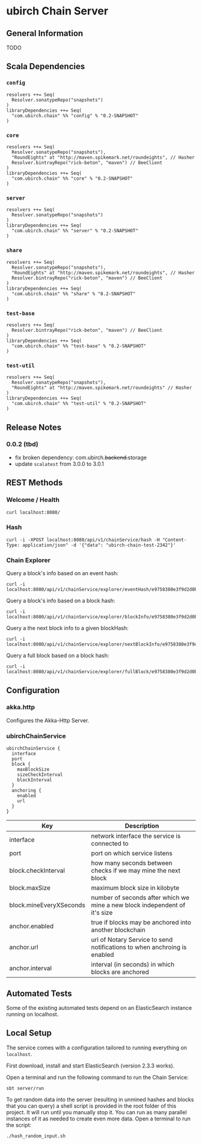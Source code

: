 # ubirch Chain Server

## General Information

TODO

## Scala Dependencies

### `config`

    resolvers ++= Seq(
      Resolver.sonatypeRepo("snapshots")
    )
    libraryDependencies ++= Seq(
      "com.ubirch.chain" %% "config" % "0.2-SNAPSHOT"
    )

### `core`

    resolvers ++= Seq(
      Resolver.sonatypeRepo("snapshots"),
      "RoundEights" at "http://maven.spikemark.net/roundeights", // Hasher
      Resolver.bintrayRepo("rick-beton", "maven") // BeeClient
    )
    libraryDependencies ++= Seq(
      "com.ubirch.chain" %% "core" % "0.2-SNAPSHOT"
    )
        
### `server`

    resolvers ++= Seq(
      Resolver.sonatypeRepo("snapshots")
    )
    libraryDependencies ++= Seq(
      "com.ubirch.chain" %% "server" % "0.2-SNAPSHOT"
    )

### `share`

    resolvers ++= Seq(
      Resolver.sonatypeRepo("snapshots"),
      "RoundEights" at "http://maven.spikemark.net/roundeights", // Hasher
      Resolver.bintrayRepo("rick-beton", "maven") // BeeClient
    )
    libraryDependencies ++= Seq(
      "com.ubirch.chain" %% "share" % "0.2-SNAPSHOT"
    )

### `test-base`

    resolvers ++= Seq(
      Resolver.bintrayRepo("rick-beton", "maven") // BeeClient
    )
    libraryDependencies ++= Seq(
      "com.ubirch.chain" %% "test-base" % "0.2-SNAPSHOT"
    )

### `test-util`

    resolvers ++= Seq(
      Resolver.sonatypeRepo("snapshots"),
      "RoundEights" at "http://maven.spikemark.net/roundeights" // Hasher
    )
    libraryDependencies ++= Seq(
      "com.ubirch.chain" %% "test-util" % "0.2-SNAPSHOT"
    )

## Release Notes

### 0.0.2 (tbd)

* fix broken dependency: com.ubirch.~~backend.~~storage
* update `scalatest` from 3.0.0 to 3.0.1

## REST Methods

### Welcome / Health

    curl localhost:8080/

### Hash

    curl -i -XPOST localhost:8080/api/v1/chainService/hash -H "Content-Type: application/json" -d '{"data": "ubirch-chain-test-2342"}'

### Chain Explorer

Query a block's info based on an event hash:

    curl -i localhost:8080/api/v1/chainService/explorer/eventHash/e9758380e3f9d2d0b9e0b13e424fcbf94a576c59dcf136b201832d1a687efc86

Query a block's info based on a block hash:

    curl -i localhost:8080/api/v1/chainService/explorer/blockInfo/e9758380e3f9d2d0b9e0b13e424fcbf94a576c59dcf136b201832d1a687efc86

Query a the next block info to a given blockHash:

    curl -i localhost:8080/api/v1/chainService/explorer/nextBlockInfo/e9758380e3f9d2d0b9e0b13e424fcbf94a576c59dcf136b201832d1a687efc86

Query a full block based on a block hash:

    curl -i localhost:8080/api/v1/chainService/explorer/fullBlock/e9758380e3f9d2d0b9e0b13e424fcbf94a576c59dcf136b201832d1a687efc86

## Configuration

### akka.http

Configures the Akka-Http Server.

### ubirchChainService

    ubirchChainService {
      interface
      port
      block {
        maxBlockSize
        sizeCheckInterval
        blockInterval
      }
      anchoring {
        enabled
        url
      }
    }
| Key                     | Description |
| ----------------------- | ----------- |
| interface               | network interface the service is connected to |
| port                    | port on which service listens |
| block.checkInterval     | how many seconds between checks if we may mine the next block |
| block.maxSize           | maximum block size in kilobyte |
| block.mineEveryXSeconds | number of seconds after which we mine a new block independent of it's size |
| anchor.enabled          | true if blocks may be anchored into another blockchain |
| anchor.url              | url of Notary Service to send notifications to when anchroing is enabled |
| anchor.interval         | interval (in seconds) in which blocks are anchored |

## Automated Tests

Some of the existing automated tests depend on an ElasticSearch instance running on localhost.

## Local Setup

The service comes with a configuration tailored to running everything on `localhost`.
 
First download, install and start ElasticSearch (version 2.3.3 works).

Open a terminal and run the following command to run the Chain Service:

    sbt server/run

To get random data into the server (resulting in unmined hashes and blocks that you can query) a shell script is
provided in the root folder of this project. It will run until you manually stop it. You can run as many parallel
instances of it as needed to create even more data. Open a terminal to run the script:

    ./hash_random_input.sh
